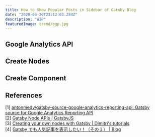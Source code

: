 ```yaml
---
title: How to Show Popular Posts in Sidebar of Gatsby Blog
date: "2020-06-20T23:12:03.284Z"
description: "WIP"
featuredImage: trend/ogp.jpg
---
```


## Google Analytics API
## Create Nodes
## Create Component

## References
[1] [antonmedv/gatsby-source-google-analytics-reporting-api: Gatsby source for Google Anatytics Reporting API](https://github.com/antonmedv/gatsby-source-google-analytics-reporting-api)  
[2] [Gatsby Node APIs | GatsbyJS](https://www.gatsbyjs.org/docs/node-apis/#sourceNodes)  
[3] [Creating your own nodes with Gatsby | Dimitri's tutorials](https://dimitr.im/creating-nodes-gatsby)  
[4] [Gatsby でも人気記事を表示したい！（その１） | Blog](https://dotgirl.net/2020/02/18/gatsby-analytics/)